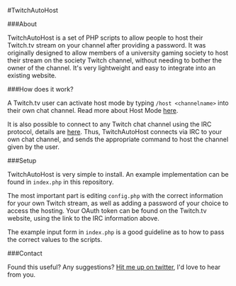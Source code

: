#TwitchAutoHost

###About

TwitchAutoHost is a set of PHP scripts to allow people to host their Twitch.tv stream on your channel after providing a password. It was originally designed to allow members of a university gaming society to host their stream on the society Twitch channel, without needing to bother the owner of the channel. It's very lightweight and easy to integrate into an existing website.

###How does it work?

A Twitch.tv user can activate host mode by typing `/host <channelname>` into their own chat channel. Read more about Host Mode [here](http://blog.twitch.tv/2014/07/share-your-favorite-content-with-host-mode/).

It is also possible to connect to any Twitch chat channel using the IRC protocol, details are [here](http://help.twitch.tv/customer/portal/articles/1302780-twitch-irc). Thus, TwitchAutoHost connects via IRC to your own chat channel, and sends the appropriate command to host the channel given by the user.

###Setup

TwitchAutoHost is very simple to install. An example implementation can be found in `index.php` in this repository.

The most important part is editing `config.php` with the correct information for your own Twitch stream, as well as adding a password of your choice to access the hosting. Your OAuth token can be found on the Twitch.tv website, using the link to the IRC information above.

The example input form in `index.php` is a good guideline as to how to pass the correct values to the scripts.

###Contact

Found this useful? Any suggestions? [Hit me up on twitter](http://www.twitter.com/seanmsaville), I'd love to hear from you.
